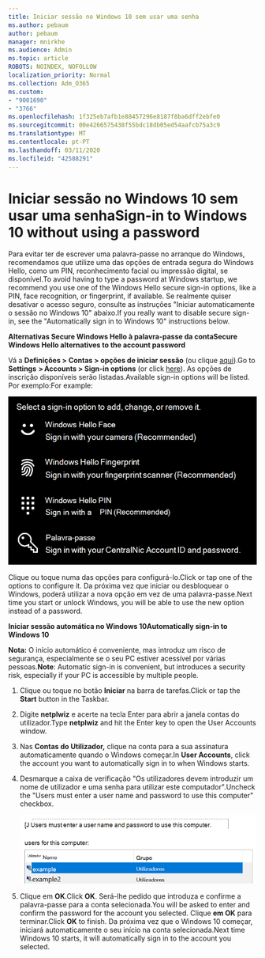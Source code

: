 ```yaml
---
title: Iniciar sessão no Windows 10 sem usar uma senha
ms.author: pebaum
author: pebaum
manager: mnirkhe
ms.audience: Admin
ms.topic: article
ROBOTS: NOINDEX, NOFOLLOW
localization_priority: Normal
ms.collection: Adm_O365
ms.custom:
- "9001690"
- "3766"
ms.openlocfilehash: 1f325eb7afb1e88457296e8187f8ba6dff2ebfe0
ms.sourcegitcommit: 00e4266575438f55bdc18db05ed54aafcb75a3c9
ms.translationtype: MT
ms.contentlocale: pt-PT
ms.lasthandoff: 03/11/2020
ms.locfileid: "42588291"
---
```

# <a name="sign-in-to-windows-10-without-using-a-password"></a><span data-ttu-id="7ec25-102">Iniciar sessão no Windows 10 sem usar uma senha</span><span class="sxs-lookup"><span data-stu-id="7ec25-102">Sign-in to Windows 10 without using a password</span></span>

<span data-ttu-id="7ec25-103">Para evitar ter de escrever uma palavra-passe no arranque do Windows, recomendamos que utilize uma das opções de entrada segura do Windows Hello, como um PIN, reconhecimento facial ou impressão digital, se disponível.</span><span class="sxs-lookup"><span data-stu-id="7ec25-103">To avoid having to type a password at Windows startup, we recommend you use one of the Windows Hello secure sign-in options, like a PIN, face recognition, or fingerprint, if available.</span></span> <span data-ttu-id="7ec25-104">Se realmente quiser desativar o acesso seguro, consulte as instruções "Iniciar automaticamente o sessão no Windows 10" abaixo.</span><span class="sxs-lookup"><span data-stu-id="7ec25-104">If you really want to disable secure sign-in, see the "Automatically sign in to Windows 10" instructions below.</span></span>

<span data-ttu-id="7ec25-105">**Alternativas Secure Windows Hello à palavra-passe da conta**</span><span class="sxs-lookup"><span data-stu-id="7ec25-105">**Secure Windows Hello alternatives to the account password**</span></span>

<span data-ttu-id="7ec25-106">Vá a **Definições > Contas > opções de iniciar sessão** (ou clique [aqui](ms-settings:signinoptions?activationSource=GetHelp)).</span><span class="sxs-lookup"><span data-stu-id="7ec25-106">Go to **Settings  > Accounts > Sign-in options** (or click [here](ms-settings:signinoptions?activationSource=GetHelp)).</span></span> <span data-ttu-id="7ec25-107">As opções de inscrição disponíveis serão listadas.</span><span class="sxs-lookup"><span data-stu-id="7ec25-107">Available sign-in options will be listed.</span></span> <span data-ttu-id="7ec25-108">Por exemplo:</span><span class="sxs-lookup"><span data-stu-id="7ec25-108">For example:</span></span>

![Opções de inscrição.](media/sign-in-options.png)

<span data-ttu-id="7ec25-110">Clique ou toque numa das opções para configurá-lo.</span><span class="sxs-lookup"><span data-stu-id="7ec25-110">Click or tap one of the options to configure it.</span></span> <span data-ttu-id="7ec25-111">Da próxima vez que iniciar ou desbloquear o Windows, poderá utilizar a nova opção em vez de uma palavra-passe.</span><span class="sxs-lookup"><span data-stu-id="7ec25-111">Next time you start or unlock Windows, you will be able to use the new option instead of a password.</span></span> 

<span data-ttu-id="7ec25-112">**Iniciar sessão automática no Windows 10**</span><span class="sxs-lookup"><span data-stu-id="7ec25-112">**Automatically sign-in to Windows 10**</span></span>

<span data-ttu-id="7ec25-113">**Nota:** O início automático é conveniente, mas introduz um risco de segurança, especialmente se o seu PC estiver acessível por várias pessoas.</span><span class="sxs-lookup"><span data-stu-id="7ec25-113">**Note**: Automatic sign-in is convenient, but introduces a security risk, especially if your PC is accessible by multiple people.</span></span> 

1. <span data-ttu-id="7ec25-114">Clique ou toque no botão **Iniciar** na barra de tarefas.</span><span class="sxs-lookup"><span data-stu-id="7ec25-114">Click or tap the **Start** button in the Taskbar.</span></span>

2. <span data-ttu-id="7ec25-115">Digite **netplwiz** e acerte na tecla Enter para abrir a janela contas do utilizador.</span><span class="sxs-lookup"><span data-stu-id="7ec25-115">Type **netplwiz** and hit the Enter key to open the User Accounts window.</span></span>

3. <span data-ttu-id="7ec25-116">Nas **Contas do Utilizador,** clique na conta para a sua assinatura automaticamente quando o Windows começar.</span><span class="sxs-lookup"><span data-stu-id="7ec25-116">In **User Accounts**, click the account you want to automatically sign in to when Windows starts.</span></span>

4. <span data-ttu-id="7ec25-117">Desmarque a caixa de verificação "Os utilizadores devem introduzir um nome de utilizador e uma senha para utilizar este computador".</span><span class="sxs-lookup"><span data-stu-id="7ec25-117">Uncheck the "Users must enter a user name and password to use this computer" checkbox.</span></span>

    ![Os utilizadores devem introduzir uma opção de username e password.](media/users-must-enter-username.png)

5. <span data-ttu-id="7ec25-119">Clique em **OK**.</span><span class="sxs-lookup"><span data-stu-id="7ec25-119">Click **OK**.</span></span> <span data-ttu-id="7ec25-120">Será-lhe pedido que introduza e confirme a palavra-passe para a conta selecionada.</span><span class="sxs-lookup"><span data-stu-id="7ec25-120">You will be asked to enter and confirm the password for the account you selected.</span></span> <span data-ttu-id="7ec25-121">Clique **em OK** para terminar.</span><span class="sxs-lookup"><span data-stu-id="7ec25-121">Click **OK** to finish.</span></span> <span data-ttu-id="7ec25-122">Da próxima vez que o Windows 10 começar, iniciará automaticamente o seu início na conta selecionada.</span><span class="sxs-lookup"><span data-stu-id="7ec25-122">Next time Windows 10 starts, it will automatically sign in to the account you selected.</span></span>
